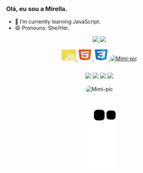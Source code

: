 ### Olá, eu sou a Mirella.


- 🌱 I’m currently learning JavaScript.
- 😄 Pronouns: She/Her.

<div align="center">
  <a href="https://github.com/MirellaFernandes">
  <img height="180em" src="https://github-readme-stats.vercel.app/api?username=MirellaFernandes&show_icons=true&theme=synthwave&include_all_commits=true&count_private=true"/>
  <img height="180em" src="https://github-readme-stats.vercel.app/api/top-langs/?username=rafaballerini&layout=compact&langs_count=7&theme=synthwave"/>
</div>

<div align="center"><br>
  <img alt="Mirella-Js" height="30" width="40" src="https://raw.githubusercontent.com/devicons/devicon/master/icons/javascript/javascript-plain.svg">
  <img alt="Mirella-HTML" height="30" width="40" src="https://raw.githubusercontent.com/devicons/devicon/master/icons/html5/html5-original.svg">
  <img alt="Mirella-CSS" height="30" width="40" src="https://raw.githubusercontent.com/devicons/devicon/master/icons/css3/css3-original.svg">
  <img alt="Mimi-pic" height="150" style="border-radius:50px;" src="https://media.discordapp.net/attachments/1025204834955186219/1025205037103861760/testegif.gif">
</div>
  
##


<div align="center">
  <a href="https://www.instagram.com/bwante" target="_blank"><img src="https://img.shields.io/badge/-Instagram-%23E4405F?style=for-the-badge&logo=instagram&logoColor=white" target="_blank"></a>
 <a href="discordapp.com/users/949397945306984468" target="_blank"><img src="https://img.shields.io/badge/Discord-7289DA?style=for-the-badge&logo=discord&logoColor=white" target="_blank"></a> 
  <a href = "mailto:mirellabiersack@gmail.com"><img src="https://img.shields.io/badge/-Gmail-%23333?style=for-the-badge&logo=gmail&logoColor=white" target="_blank"></a>
  <a href="https://linkedin.com/in/mirella-fernandes" target="_blank"><img src="https://img.shields.io/badge/-LinkedIn-%230077B5?style=for-the-badge&logo=linkedin&logoColor=white" target="_blank"></a><br>
   <br><img alt="Mimi-pic" height="150" style="border-radius:50px;" src="https://i.imgur.com/61bHA7l.png">

 
  ![Snake animation](https://github.com/MirellaFernandes/MirellaFernandes/blob/output/github-contribution-grid-snake.svg)
 
</div>
